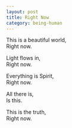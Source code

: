```yaml
---
layout: post
title: Right Now
category: being-human
---
```


This is a beautiful world,  
Right now.

Light flows in,  
Right now.

Everything is Spirit,  
Right now.

All there is,  
Is this.

This is the truth,  
Right now.
